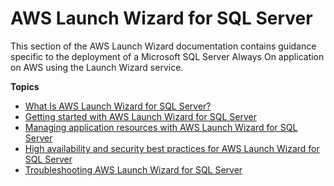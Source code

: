 # AWS Launch Wizard for SQL Server<a name="launch-wizard-sql"></a>

This section of the AWS Launch Wizard documentation contains guidance specific to the deployment of a Microsoft SQL Server Always On application on AWS using the Launch Wizard service\. 

**Topics**
+ [What Is AWS Launch Wizard for SQL Server?](what-is-launch-wizard.md)
+ [Getting started with AWS Launch Wizard for SQL Server](launch-wizard-getting-started.md)
+ [Managing application resources with AWS Launch Wizard for SQL Server](launch-wizard-managing.md)
+ [High availability and security best practices for AWS Launch Wizard for SQL Server](launch-wizard-best-practices.md)
+ [Troubleshooting AWS Launch Wizard for SQL Server](launch-wizard-troubleshooting.md)
